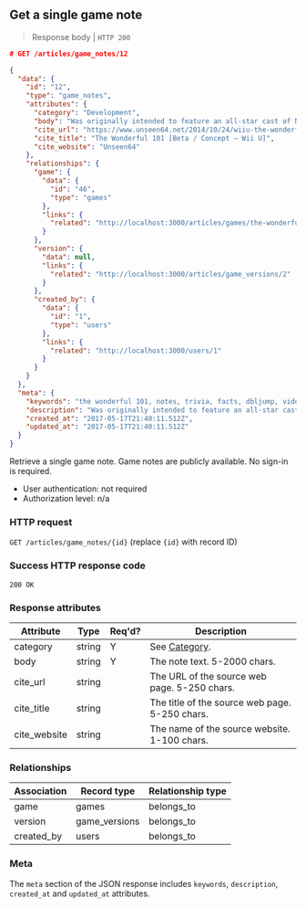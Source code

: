 ## <a name="game_notes_show"></a>Get a single game note

> Response body | `HTTP 200`

```JSON
# GET /articles/game_notes/12

{
  "data": {
    "id": "12",
    "type": "game_notes",
    "attributes": {
      "category": "Development",
      "body": "Was originally intended to feature an all-star cast of Nintendo characters.",
      "cite_url": "https://www.unseen64.net/2014/10/24/wiiu-the-wonderful-101-beta-development",
      "cite_title": "The Wonderful 101 [Beta / Concept – Wii U]",
      "cite_website": "Unseen64"
    },
    "relationships": {
      "game": {
        "data": {
          "id": "46",
          "type": "games"
        },
        "links": {
          "related": "http://localhost:3000/articles/games/the-wonderful-101"
        }
      },
      "version": {
        "data": null,
        "links": {
          "related": "http://localhost:3000/articles/game_versions/2"
        }
      },
      "created_by": {
        "data": {
          "id": "1",
          "type": "users"
        },
        "links": {
          "related": "http://localhost:3000/users/1"
        }
      }
    }
  },
  "meta": {
    "keywords": "the wonderful 101, notes, trivia, facts, dbljump, video games, pc games, gaming",
    "description": "Was originally intended to feature an all-star cast of Nintendo characters.",
    "created_at": "2017-05-17T21:40:11.512Z",
    "updated_at": "2017-05-17T21:40:11.512Z"
  }
}
```

Retrieve a single game note. Game notes are publicly available. No sign-in is required.

* User authentication: not required
* Authorization level: n/a

### HTTP request

`GET /articles/game_notes/{id}` (replace `{id}` with record ID)

### Success HTTP response code

`200 OK`

### <a name="game_notes_response_attrs"></a>Response attributes

Attribute | Type | Req'd? | Description
--------- | ---- | ------ | -----------
category | string | Y | See [Category](#game_notes_cat).
body | string | Y | The note text. 5-2000 chars.
cite_url | string |  | The URL of the source web page. 5-250 chars.
cite_title | string | | The title of the source web page. 5-250 chars.
cite_website | string | | The name of the source website. 1-100 chars.

### Relationships

Association | Record type | Relationship type
------------ | ---------- | -----------------
game | games | belongs_to
version | game_versions | belongs_to
created_by | users | belongs_to

### Meta

The `meta` section of the JSON response includes `keywords`, `description`, `created_at` and `updated_at` attributes.
